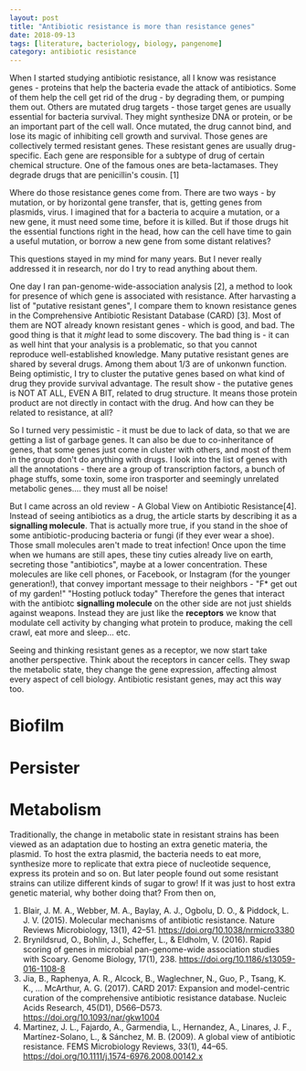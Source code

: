 ```yaml
---
layout: post
title: "Antibiotic resistance is more than resistance genes"
date: 2018-09-13
tags: [literature, bacteriology, biology, pangenome]
category: antibiotic resistance
---
```


When I started studying antibiotic resistance, all I know was resistance genes - proteins that help the bacteria evade the attack of antibiotics. Some of them help the cell get rid of the drug - by degrading them, or pumping them out. Others are mutated drug targets - those target genes are usually essential for bacteria survival. They might synthesize DNA or protein, or be an important part of the cell wall. Once mutated, the drug cannot bind, and lose its magic of inhibiting cell growth and survival. Those genes are collectively termed resistant genes. These resistant genes are usually drug-specific. Each gene are responsible for a subtype of drug of certain chemical structure. One of the famous ones are beta-lactamases. They degrade drugs that are penicillin's cousin. [1]

Where do those resistance genes come from. There are two ways - by mutation, or by horizontal gene transfer, that is, getting genes from plasmids, virus. I imagined that for a bacteria to acquire a mutation, or a new gene, it must need some time, before it is killed. But if those drugs hit the essential functions right in the head, how can the cell have time to gain a useful mutation, or borrow a new gene from some distant relatives?

This questions stayed in my mind for many years. But I never really addressed it in research, nor do I try to read anything about them. 

One day I ran pan-genome-wide-association analysis [2], a method to look for presence of which gene is associated with resistance. After harvasting a list of "putative resistant genes", I compare them to known resistance genes in the Comprehensive Antibiotic Resistant Database (CARD) [3]. Most of them are NOT already known resistant genes - which is good, and bad. The good thing is that it *might* lead to some discovery. The bad thing is - it can as well hint that your analysis is a problematic, so that you cannot reproduce well-established knowledge. Many putative resistant genes are shared by several drugs. Among them about 1/3 are of unkonwn function. Being optimistic, I try to cluster the putative genes based on what kind of drug they provide survival advantage. The result show - the putative genes is NOT AT ALL, EVEN A BIT, related to drug structure. It means those protein product are not directly in contact with the drug. And how can they be related to resistance, at all?

So I turned very pessimistic - it must be due to lack of data, so that we are getting a list of garbage genes. It can also be due to co-inheritance of genes, that some genes just come in cluster with others, and most of them in the group don't do anything with drugs. I look into the list of genes with all the annotations - there are a group of transcription factors, a bunch of phage stuffs, some toxin, some iron trasporter and seemingly unrelated metabolic genes.... they must all be noise!

But I came across an old review - A Global View on Antibiotic Resistance[4]. Instead of seeing antibiotics as a drug, the article starts by describing it as a **signalling molecule**. That is actually more true, if you stand in the shoe of some antibiotic-producing bacteria or fungi (if they ever wear a shoe). Those small molecules aren't made to treat infection! Once upon the time when we humans are still apes, these tiny cuties already live on earth, secreting those "antibiotics", maybe at a lower concentration. These molecules are like cell phones, or Facebook, or Instagram (for the younger generation!), that convey important message to their neighbors - "F* get out of my garden!" "Hosting potluck today" Therefore the genes that interact with the antibiotc **signalling molecule** on the other side are not just shields against weapons. Instead they are just like the **receptors** we know that modulate cell activity by changing what protein to produce, making the cell crawl, eat more and sleep... etc.

Seeing and thinking resistant genes as a receptor, we now start take another perspective. Think about the receptors in cancer cells. They swap the metabolic state, they change the gene expression, affecting almost every aspect of cell biology. Antibiotic resistant genes, may act this way too. 

# Biofilm

# Persister

# Metabolism
Traditionally, the change in metabolic state in resistant strains has been viewed as an adaptation due to hosting an extra genetic materia, the plasmid. To host the extra plasmid, the bacteria needs to eat more, synthesize more to replicate that extra piece of nucleotide sequence, express its protein and so on. But later people found out some resistant strains can utilize different kinds of sugar to grow! If it was just to host extra genetic material, why bother doing that? From then on, 



1. Blair, J. M. A., Webber, M. A., Baylay, A. J., Ogbolu, D. O., & Piddock, L. J. V. (2015). Molecular mechanisms of antibiotic resistance. Nature Reviews Microbiology, 13(1), 42–51. https://doi.org/10.1038/nrmicro3380
2. Brynildsrud, O., Bohlin, J., Scheffer, L., & Eldholm, V. (2016). Rapid scoring of genes in microbial pan-genome-wide association studies with Scoary. Genome Biology, 17(1), 238. https://doi.org/10.1186/s13059-016-1108-8
3. Jia, B., Raphenya, A. R., Alcock, B., Waglechner, N., Guo, P., Tsang, K. K., … McArthur, A. G. (2017). CARD 2017: Expansion and model-centric curation of the comprehensive antibiotic resistance database. Nucleic Acids Research, 45(D1), D566–D573. https://doi.org/10.1093/nar/gkw1004
4. Martinez, J. L., Fajardo, A., Garmendia, L., Hernandez, A., Linares, J. F., Martínez-Solano, L., & Sánchez, M. B. (2009). A global view of antibiotic resistance. FEMS Microbiology Reviews, 33(1), 44–65. https://doi.org/10.1111/j.1574-6976.2008.00142.x


